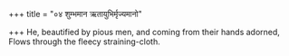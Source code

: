 +++
title = "०४ शुम्भमान ऋतायुभिर्मृज्यमानो"

+++
He, beautified by pious men, and coming from their hands adorned,  
     Flows through the fleecy straining-cloth.
